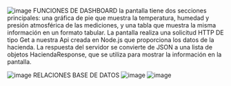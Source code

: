 
![image](https://github.com/guidoo25/ProyectoHacienda/assets/121067148/3e8c08ba-7ed0-462b-b2bf-e3cb330736d0)
FUNCIONES DE DASHBOARD 
la pantalla tiene dos secciones principales: una gráfica de pie que muestra la temperatura, humedad y presión atmosférica de las mediciones, y una tabla que muestra la misma información en un formato tabular. 
La pantalla  realiza una solicitud HTTP DE tipo Get  a nuestra Api  creada en  Node.js que proporciona los datos de la hacienda. La respuesta del servidor se convierte de JSON a una lista de objetos HaciendaResponse, que se utiliza para mostrar la información en la pantalla. 

![image](https://github.com/guidoo25/ProyectoHacienda/assets/121067148/f96c79ca-2ac8-4d77-8d20-4b8b17496e6e)
RELACIONES BASE DE DATOS 
![image](https://github.com/guidoo25/ProyectoHacienda/assets/121067148/f1a7e091-311d-42f0-b67c-7c787df0c3cc)
![image](https://github.com/guidoo25/ProyectoHacienda/assets/121067148/44659bd5-7c89-4ee5-b14b-dd53f1460f77)

